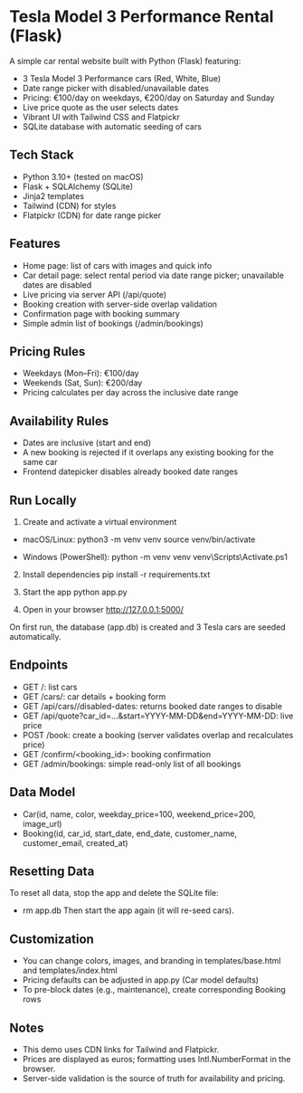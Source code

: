 # Tesla Model 3 Performance Rental (Flask)

A simple car rental website built with Python (Flask) featuring:
- 3 Tesla Model 3 Performance cars (Red, White, Blue)
- Date range picker with disabled/unavailable dates
- Pricing: €100/day on weekdays, €200/day on Saturday and Sunday
- Live price quote as the user selects dates
- Vibrant UI with Tailwind CSS and Flatpickr
- SQLite database with automatic seeding of cars

## Tech Stack
- Python 3.10+ (tested on macOS)
- Flask + SQLAlchemy (SQLite)
- Jinja2 templates
- Tailwind (CDN) for styles
- Flatpickr (CDN) for date range picker

## Features
- Home page: list of cars with images and quick info
- Car detail page: select rental period via date range picker; unavailable dates are disabled
- Live pricing via server API (/api/quote)
- Booking creation with server-side overlap validation
- Confirmation page with booking summary
- Simple admin list of bookings (/admin/bookings)

## Pricing Rules
- Weekdays (Mon–Fri): €100/day
- Weekends (Sat, Sun): €200/day
- Pricing calculates per day across the inclusive date range

## Availability Rules
- Dates are inclusive (start and end)
- A new booking is rejected if it overlaps any existing booking for the same car
- Frontend datepicker disables already booked date ranges

## Run Locally
1) Create and activate a virtual environment
- macOS/Linux:
  python3 -m venv venv
  source venv/bin/activate

- Windows (PowerShell):
  python -m venv venv
  venv\Scripts\Activate.ps1

2) Install dependencies
  pip install -r requirements.txt

3) Start the app
  python app.py

4) Open in your browser
  http://127.0.0.1:5000/

On first run, the database (app.db) is created and 3 Tesla cars are seeded automatically.

## Endpoints
- GET /: list cars
- GET /cars/<id>: car details + booking form
- GET /api/cars/<id>/disabled-dates: returns booked date ranges to disable
- GET /api/quote?car_id=...&start=YYYY-MM-DD&end=YYYY-MM-DD: live price
- POST /book: create a booking (server validates overlap and recalculates price)
- GET /confirm/<booking_id>: booking confirmation
- GET /admin/bookings: simple read-only list of all bookings

## Data Model
- Car(id, name, color, weekday_price=100, weekend_price=200, image_url)
- Booking(id, car_id, start_date, end_date, customer_name, customer_email, created_at)

## Resetting Data
To reset all data, stop the app and delete the SQLite file:
- rm app.db
Then start the app again (it will re-seed cars).

## Customization
- You can change colors, images, and branding in templates/base.html and templates/index.html
- Pricing defaults can be adjusted in app.py (Car model defaults)
- To pre-block dates (e.g., maintenance), create corresponding Booking rows

## Notes
- This demo uses CDN links for Tailwind and Flatpickr.
- Prices are displayed as euros; formatting uses Intl.NumberFormat in the browser.
- Server-side validation is the source of truth for availability and pricing.
